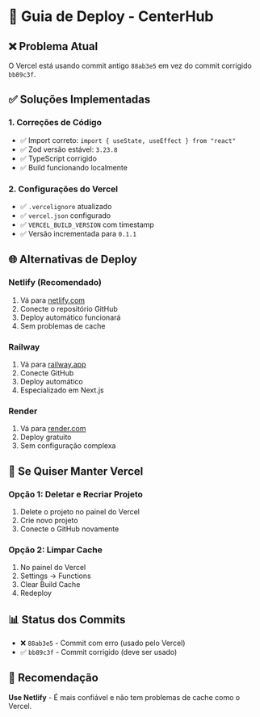# 🚀 Guia de Deploy - CenterHub

## ❌ Problema Atual
O Vercel está usando commit antigo `88ab3e5` em vez do commit corrigido `bb89c3f`.

## ✅ Soluções Implementadas

### 1. Correções de Código
- ✅ Import correto: `import { useState, useEffect } from "react"`
- ✅ Zod versão estável: `3.23.8`
- ✅ TypeScript corrigido
- ✅ Build funcionando localmente

### 2. Configurações do Vercel
- ✅ `.vercelignore` atualizado
- ✅ `vercel.json` configurado
- ✅ `VERCEL_BUILD_VERSION` com timestamp
- ✅ Versão incrementada para `0.1.1`

## 🌐 Alternativas de Deploy

### Netlify (Recomendado)
1. Vá para [netlify.com](https://netlify.com)
2. Conecte o repositório GitHub
3. Deploy automático funcionará
4. Sem problemas de cache

### Railway
1. Vá para [railway.app](https://railway.app)
2. Conecte GitHub
3. Deploy automático
4. Especializado em Next.js

### Render
1. Vá para [render.com](https://render.com)
2. Deploy gratuito
3. Sem configuração complexa

## 🔧 Se Quiser Manter Vercel

### Opção 1: Deletar e Recriar Projeto
1. Delete o projeto no painel do Vercel
2. Crie novo projeto
3. Conecte o GitHub novamente

### Opção 2: Limpar Cache
1. No painel do Vercel
2. Settings → Functions
3. Clear Build Cache
4. Redeploy

## 📊 Status dos Commits

- ❌ `88ab3e5` - Commit com erro (usado pelo Vercel)
- ✅ `bb89c3f` - Commit corrigido (deve ser usado)

## 🎯 Recomendação

**Use Netlify** - É mais confiável e não tem problemas de cache como o Vercel.
